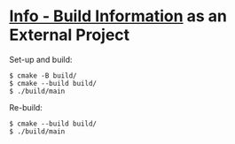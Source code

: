 # [Info - Build Information](https://github.com/embtool/info) as an External Project

Set-up and build:

```console
$ cmake -B build/
$ cmake --build build/
$ ./build/main
```

Re-build:

```console
$ cmake --build build/
$ ./build/main
```
